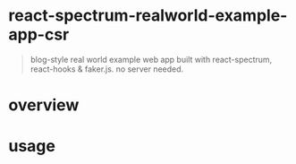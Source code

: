 # react-spectrum-realworld-example-app-csr

> blog-style real world example web app built with react-spectrum, react-hooks & faker.js. no server needed.

# overview

# usage
